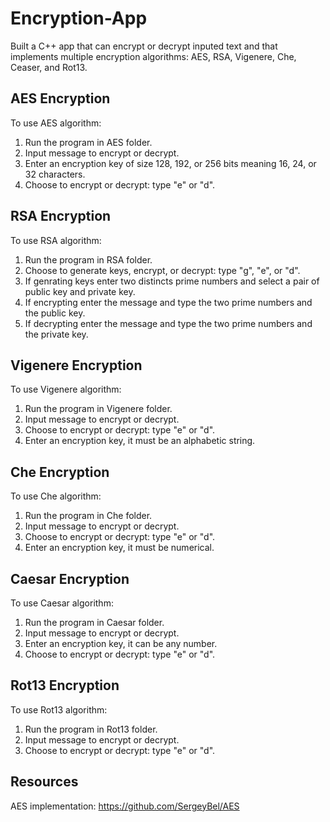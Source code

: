 # Encryption-App
Built a C++ app that can encrypt or decrypt inputed text and that implements multiple encryption algorithms: AES, RSA, Vigenere, Che, Ceaser, and Rot13.

## AES Encryption
To use AES algorithm:
1. Run the program in AES folder.
2. Input message to encrypt or decrypt.
3. Enter an encryption key of size 128, 192, or 256 bits meaning 16, 24, or 32 characters.
4. Choose to encrypt or decrypt: type "e" or "d".

## RSA Encryption
To use RSA algorithm:
1. Run the program in RSA folder.
2. Choose to generate keys, encrypt, or decrypt: type "g", "e", or "d".
3. If genrating keys enter two distincts prime numbers and select a pair of public key and private key.
4. If encrypting enter the message and type the two prime numbers and the public key.
5. If decrypting enter the message and type the two prime numbers and the private key.

## Vigenere Encryption
To use Vigenere algorithm:
1. Run the program in Vigenere folder.
2. Input message to encrypt or decrypt.
3. Choose to encrypt or decrypt: type "e" or "d".
4. Enter an encryption key, it must be an alphabetic string.

## Che Encryption
To use Che algorithm:
1. Run the program in Che folder.
2. Input message to encrypt or decrypt.
3. Choose to encrypt or decrypt: type "e" or "d".
4. Enter an encryption key, it must be numerical.

## Caesar Encryption
To use Caesar algorithm:
1. Run the program in Caesar folder.
2. Input message to encrypt or decrypt.
3. Enter an encryption key, it can be any number.
4. Choose to encrypt or decrypt: type "e" or "d".

## Rot13 Encryption
To use Rot13 algorithm:
1. Run the program in Rot13 folder.
2. Input message to encrypt or decrypt.
3. Choose to encrypt or decrypt: type "e" or "d".

## Resources
AES implementation: https://github.com/SergeyBel/AES
